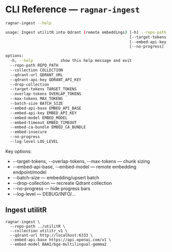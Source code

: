 # CLI Reference — `ragnar-ingest`

```bash
ragnar-ingest --help

usage: Ingest utilitR into Qdrant (remote embeddings) [-h] --repo-path REPO_PATH --collection COLLECTION [--qdrant-url QDRANT_URL] [--qdrant-api-key QDRANT_API_KEY] [--drop-collection]
                                                      [--target-tokens TARGET_TOKENS] [--overlap-tokens OVERLAP_TOKENS] [--max-tokens MAX_TOKENS] [--batch-size BATCH_SIZE] [--embed-api-base EMBED_API_BASE]
                                                      [--embed-api-key EMBED_API_KEY] [--embed-model EMBED_MODEL] [--embed-timeout EMBED_TIMEOUT] [--embed-ca-bundle EMBED_CA_BUNDLE] [--embed-insecure]
                                                      [--no-progress] [--log-level LOG_LEVEL]

options:
  -h, --help            show this help message and exit
  --repo-path REPO_PATH
  --collection COLLECTION
  --qdrant-url QDRANT_URL
  --qdrant-api-key QDRANT_API_KEY
  --drop-collection
  --target-tokens TARGET_TOKENS
  --overlap-tokens OVERLAP_TOKENS
  --max-tokens MAX_TOKENS
  --batch-size BATCH_SIZE
  --embed-api-base EMBED_API_BASE
  --embed-api-key EMBED_API_KEY
  --embed-model EMBED_MODEL
  --embed-timeout EMBED_TIMEOUT
  --embed-ca-bundle EMBED_CA_BUNDLE
  --embed-insecure
  --no-progress
  --log-level LOG_LEVEL
```

Key options:

- --target-tokens, --overlap-tokens, --max-tokens — chunk sizing
- --embed-api-base, --embed-model — remote embedding endpoint/model
- --batch-size — embedding/upsert batch
- --drop-collection — recreate Qdrant collection
- --no-progress — hide progress bars
- --log-level — DEBUG/INFO/…

## Ingest utilitR

```
ragnar-ingest \
  --repo-path ../utilitR \
  --collection utilitr_v1 \
  --qdrant-url http://localhost:6333 \
  --embed-api-base https://api.openai.com/v1 \
  --embed-model BAAI/bge-multilingual-gemma2
```
